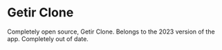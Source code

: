 
# Getir Clone

Completely open source, Getir Clone. Belongs to the 2023 version of the app. Completely out of date. 
